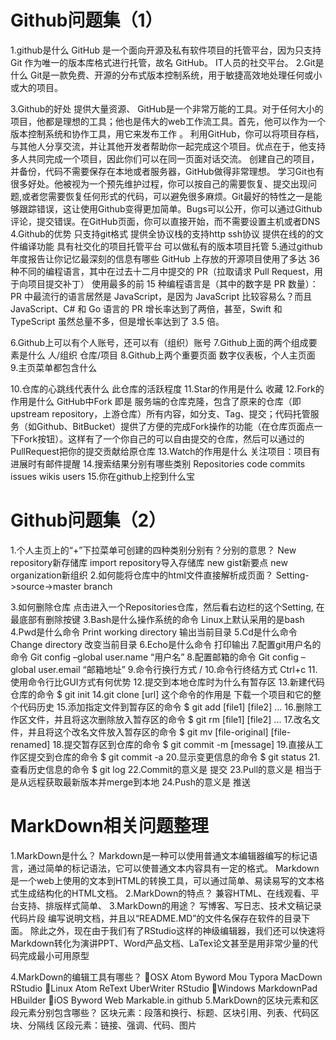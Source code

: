 
# Github问题集（1）
1.github是什么
GitHub 是一个面向开源及私有软件项目的托管平台，因为只支持 Git 作为唯一的版本库格式进行托管，故名 GitHub。
IT人员的社交平台。
2.Git是什么
Git是一款免费、开源的分布式版本控制系统，用于敏捷高效地处理任何或小或大的项目。

3.Github的好处
提供大量资源、
GitHub是一个非常万能的工具。对于任何大小的项目，他都是理想的工具；他也是伟大的web工作流工具。首先，他可以作为一个版本控制系统和协作工具，用它来发布工作
。
利用GitHub，你可以将项目存档，与其他人分享交流，并让其他开发者帮助你一起完成这个项目。优点在于，他支持多人共同完成一个项目，因此你们可以在同一页面对话交流。
创建自己的项目，并备份，代码不需要保存在本地或者服务器，GitHub做得非常理想。
学习Git也有很多好处。他被视为一个预先维护过程，你可以按自己的需要恢复、提交出现问题,或者您需要恢复任何形式的代码，可以避免很多麻烦。Git最好的特性之一是能够跟踪错误，这让使用Github变得更加简单。Bugs可以公开，你可以通过Github评论，提交错误。在GitHub页面，你可以直接开始，而不需要设置主机或者DNS
4.Github的优势
只支持git格式
提供全协议栈的支持http ssh协议
提供在线的的文件编译功能
具有社交化的项目托管平台
可以做私有的版本项目托管
5.通过github年度报告让你记忆最深刻的信息有哪些
GitHub 上存放的开源项目使用了多达 36 种不同的编程语言，其中在过去十二月中提交的 PR（拉取请求 Pull Request，用于向项目提交补丁） 使用最多的前 15 种编程语言是（其中的数字是 PR 数量）：
PR 中最流行的语言居然是 JavaScript，是因为 JavaScript 比较容易么？而且 JavaScript、C# 和 Go 语言的 PR 增长率达到了两倍，甚至，Swift 和 TypeScript 虽然总量不多，但是增长率达到了 3.5 倍。

6.Github上可以有个人账号，还可以有（组织）账号
7.Github上面的两个组成要素是什么
人/组织   仓库/项目
8.Github上两个重要页面
数字仪表板，个人主页面
9.主页菜单都包含什么

10.仓库的心跳线代表什么
此仓库的活跃程度
11.Star的作用是什么
收藏
12.Fork的作用是什么
GitHub中Fork 即是 服务端的仓库克隆，包含了原来的仓库（即upstream repository，上游仓库）所有内容，如分支、Tag、提交；代码托管服务（如Github、BitBucket）提供了方便的完成Fork操作的功能（在仓库页面点一下Fork按钮）。这样有了一个你自己的可以自由提交的仓库，然后可以通过的PullRequest把你的提交贡献给原仓库
13.Watch的作用是什么
关注项目：项目有进展时有邮件提醒
14.搜索结果分别有哪些类别
Repositories  code  commits  issues  wikis  users
15.你在github上挖到什么宝
# Github问题集（2）
1.个人主页上的“+”下拉菜单可创建的四种类别分别有？分别的意思？
New repository新存储库  import repository导入存储库 new gist新要点 new organization新组织
2.如何能将仓库中的html文件直接解析成页面？
Setting->source->master branch

3.如何删除仓库
点击进入一个Repositories仓库，然后看右边栏的这个Setting, 在最底部有删除按键
3.Bash是什么操作系统的命令
Linux上默认采用的是bash 
4.Pwd是什么命令
Print working directory	输出当前目录
5.Cd是什么命令
Change directory 改变当前目录
6.Echo是什么命令
打印输出
7.配置git用户名的命令
Git config –global user.name “用户名”
8.配置邮箱的命令
Git config –global user.email “邮箱地址”
9.命令行换行方式
/
10.命令行终结方式
Ctrl+c
11.使用命令行比GUI方式有何优势
12.提交到本地仓库时为什么有暂存区
13.新建代码仓库的命令
$ git init
14.git clone [url] 这个命令的作用是
下载一个项目和它的整个代码历史
15.添加指定文件到暂存区的命令
$ git add [file1] [file2] ...
16.删除工作区文件，并且将这次删除放入暂存区的命令
$ git rm [file1] [file2] ...
17.改名文件，并且将这个改名文件放入暂存区的命令
$ git mv [file-original] [file-renamed]
18.提交暂存区到仓库的命令
$ git commit -m [message]
19.直接从工作区提交到仓库的命令
$ git commit -a
20.显示变更信息的命令
$ git status
21.查看历史信息的命令
$ git log
22.Commit的意义是
提交
23.Pull的意义是
相当于是从远程获取最新版本并merge到本地
24.Push的意义是
推送
# MarkDown相关问题整理
1.MarkDown是什么？
Markdown是一种可以使用普通文本编辑器编写的标记语言，通过简单的标记语法，它可以使普通文本内容具有一定的格式。
Markdown是一个web上使用的文本到HTML的转换工具，可以通过简单、易读易写的文本格式生成结构化的HTML文档。
2.MarkDown的特点？
兼容HTML、在线观看、平台支持、排版样式简单、
3.MarkDown的用途？
写博客、写日志、技术文稿记录代码片段
编写说明文档，并且以“README.MD”的文件名保存在软件的目录下面。
除此之外，现在由于我们有了RStudio这样的神级编辑器，我们还可以快速将Markdown转化为演讲PPT、Word产品文档、LaTex论文甚至是用非常少量的代码完成最小可用原型

4.MarkDown的编辑工具有哪些？
OSX
Atom
Byword
Mou
Typora
MacDown
RStudio
Linux
Atom
ReText
UberWriter
RStudio
Windows
MarkdownPad
HBuilder
iOS
Byword
Web
Markable.in
github
5.MarkDown的区块元素和区段元素分别包含哪些？
区块元素：段落和换行、标题、区块引用、列表、代码区块、分隔线
区段元素：链接、强调、代码、图片
